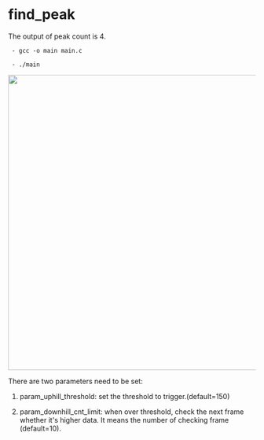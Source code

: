# find_peak

The output of peak count is 4.
```
 - gcc -o main main.c

 - ./main
```

<img src = "https://i.imgur.com/9uw3cuX.png" width=600>

There are two parameters need to be set:

1. param_uphill_threshold: set the threshold to trigger.(default=150)

2. param_downhill_cnt_limit: when over threshold, check the next frame whether it's higher data. It means the number of checking frame (default=10). 
